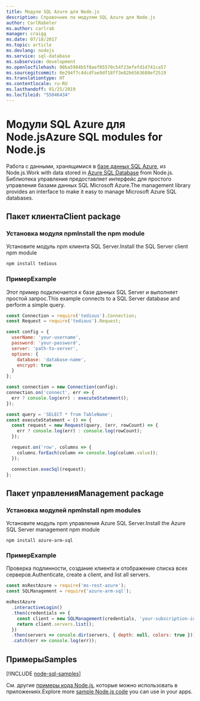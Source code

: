 ```yaml
---
title: Модули SQL Azure для Node.js
description: Справочник по модулям SQL Azure для Node.js
author: CarlRabeler
ms.author: carlrab
manager: craigg
ms.date: 07/18/2017
ms.topic: article
ms.devlang: nodejs
ms.service: sql-database
ms.subservice: development
ms.openlocfilehash: 00ba5984b5f8aef85570c54f23efefd1d741ca57
ms.sourcegitcommit: 0e294f7c4dcdfae9df18ff3e82b6563680ef2519
ms.translationtype: HT
ms.contentlocale: ru-RU
ms.lasthandoff: 01/25/2019
ms.locfileid: "55046434"
---
```

# <a name="azure-sql-modules-for-nodejs"></a><span data-ttu-id="62c8f-103">Модули SQL Azure для Node.js</span><span class="sxs-lookup"><span data-stu-id="62c8f-103">Azure SQL modules for Node.js</span></span>

<span data-ttu-id="62c8f-104">Работа с данными, хранящимися в [базе данных SQL Azure](https://docs.microsoft.com/azure/sql-database/sql-database-technical-overview), из Node.js.</span><span class="sxs-lookup"><span data-stu-id="62c8f-104">Work with data stored in [Azure SQL Database](https://docs.microsoft.com/azure/sql-database/sql-database-technical-overview) from Node.js.</span></span>
<span data-ttu-id="62c8f-105">Библиотека управления предоставляет интерфейс для простого управления базами данных SQL Microsoft Azure.</span><span class="sxs-lookup"><span data-stu-id="62c8f-105">The management library provides an interface to make it easy to manage Microsoft Azure SQL databases.</span></span>

## <a name="client-package"></a><span data-ttu-id="62c8f-106">Пакет клиента</span><span class="sxs-lookup"><span data-stu-id="62c8f-106">Client package</span></span>

### <a name="install-the-npm-module"></a><span data-ttu-id="62c8f-107">Установка модуля npm</span><span class="sxs-lookup"><span data-stu-id="62c8f-107">Install the npm module</span></span>

<span data-ttu-id="62c8f-108">Установите модуль npm клиента SQL Server.</span><span class="sxs-lookup"><span data-stu-id="62c8f-108">Install the SQL Server client npm module</span></span>

```bash
npm install tedious
```

### <a name="example"></a><span data-ttu-id="62c8f-109">Пример</span><span class="sxs-lookup"><span data-stu-id="62c8f-109">Example</span></span>

<span data-ttu-id="62c8f-110">Этот пример подключается к базе данных SQL Server и выполняет простой запрос.</span><span class="sxs-lookup"><span data-stu-id="62c8f-110">This example connects to a SQL Server database and perform a simple query.</span></span>

```javascript
const Connection = require('tedious').Connection;
const Request = require('tedious').Request;

const config = {
  userName: 'your-username',
  password: 'your-password',
  server: 'path-to-server',
  options: {
    database: 'database-name',
    encrypt: true
  }
};

const connection = new Connection(config);
connection.on('connect', err => {
  err ? console.log(err) : executeStatement();
});

const query = 'SELECT * from TableName';
const executeStatement = () => {
  const request = new Request(query, (err, rowCount) => {
    err ? console.log(err) : console.log(rowCount);
  });

  request.on('row', columns => {
    columns.forEach(column => console.log(column.value));
  });

  connection.execSql(request);
};
```

## <a name="management-package"></a><span data-ttu-id="62c8f-111">Пакет управления</span><span class="sxs-lookup"><span data-stu-id="62c8f-111">Management package</span></span>

### <a name="install-npm-modules"></a><span data-ttu-id="62c8f-112">Установка модулей npm</span><span class="sxs-lookup"><span data-stu-id="62c8f-112">Install npm modules</span></span>

<span data-ttu-id="62c8f-113">Установите модуль npm управления Azure SQL Server.</span><span class="sxs-lookup"><span data-stu-id="62c8f-113">Install the Azure SQL Server management npm module</span></span>

```
npm install azure-arm-sql
```   

### <a name="example"></a><span data-ttu-id="62c8f-114">Пример</span><span class="sxs-lookup"><span data-stu-id="62c8f-114">Example</span></span>

<span data-ttu-id="62c8f-115">Проверка подлинности, создание клиента и отображение списка всех серверов.</span><span class="sxs-lookup"><span data-stu-id="62c8f-115">Authenticate, create a client, and list all servers.</span></span>

```javascript
const msRestAzure = require('ms-rest-azure');
const SQLManagement = require('azure-arm-sql');

msRestAzure
  .interactiveLogin()
  .then(credentials => {
    const client = new SQLManagement(credentials, 'your-subscription-id');
    return client.servers.list();
  })
  .then(servers => console.dir(servers, { depth: null, colors: true }))
  .catch(err => console.log(err));
```

## <a name="samples"></a><span data-ttu-id="62c8f-116">Примеры</span><span class="sxs-lookup"><span data-stu-id="62c8f-116">Samples</span></span>

[!INCLUDE [node-sql-samples](../docs-ref-conceptual/includes/sql-samples.md)]

<span data-ttu-id="62c8f-117">См. другие [примеры кода Node.js](https://azure.microsoft.com/resources/samples/?platform=nodejs), которые можно использовать в приложениях.</span><span class="sxs-lookup"><span data-stu-id="62c8f-117">Explore more [sample Node.js code](https://azure.microsoft.com/resources/samples/?platform=nodejs) you can use in your apps.</span></span>
